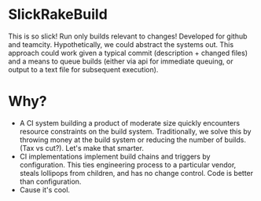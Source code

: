 SlickRakeBuild
==============

This is so slick! Run only builds relevant to changes! Developed for github and teamcity. Hypothetically, we could abstract the systems out. This approach could work given a typical commit (description + changed files) and a means to queue builds (either via api for immediate queuing, or output to a text file for subsequent execution).

Why?
====
* A CI system building a product of moderate size quickly encounters resource constraints on the build system. Traditionally, we solve this by throwing money at the build system or reducing the number of builds. (Tax vs cut?). Let's make that smarter.
* CI implementations implement build chains and triggers by configuration. This ties engineering process to a particular vendor, steals lollipops from children, and has no change control. Code is better than configuration.
* Cause it's cool.

